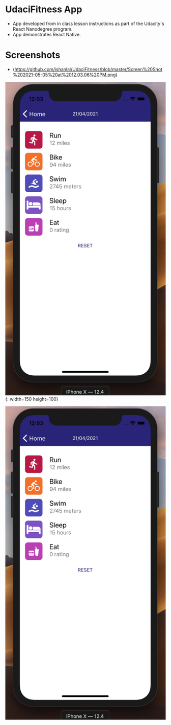 # UdaciFitness App
* App developed from in class lesson instructions as part of the Udacity's React Nanodegree program.
* App demonstrates React Native.

# Screenshots
* (https://github.com/ishanlal/UdaciFitness/blob/master/Screen%20Shot%202021-05-05%20at%2012.03.06%20PM.png)

![Title. This place was so cool!](./entryDetail.png "Title"){: width=150 height=100}


[![Description](./entryDetail.png "Title")](https://github.com/ishanlal/UdaciFitness/blob/master/entryDetail.png)
